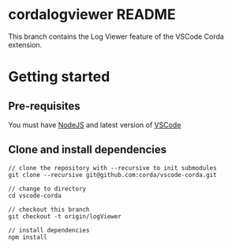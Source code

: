 # cordalogviewer README

This branch contains the Log Viewer feature of the VSCode Corda extension.

# Getting started

## Pre-requisites

You must have [NodeJS](https://nodejs.org/en/) and latest version of [VSCode](https://code.visualstudio.com/)

## Clone and install dependencies

```
// clone the repository with --recursive to init submodules
git clone --recursive git@github.com:corda/vscode-corda.git

// change to directory
cd vscode-corda

// checkout this branch
git checkout -t origin/logViewer

// install dependencies
npm install
```

